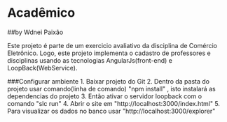 # Acadêmico
##by Wdnei Paixão

Este projeto é parte de um exercicio avaliativo da disciplina de Comércio Eletrônico. Logo, este projeto
implementa o cadastro de professores e disciplinas usando as tecnologias AngularJs(front-end) e LoopBack(WebService).

###Configurar ambiente
	1. Baixar projeto do Git
	2. Dentro da pasta do projeto usar comando(linha de comando) "npm install" , isto instalará as dependencias do projeto
	3. Então ativar o servidor loopback com o comando "slc run"
	4. Abrir o site em "http://localhost:3000/index.html"
	5. Para visualizar os dados no banco usar "http://localhost:3000/explorer"